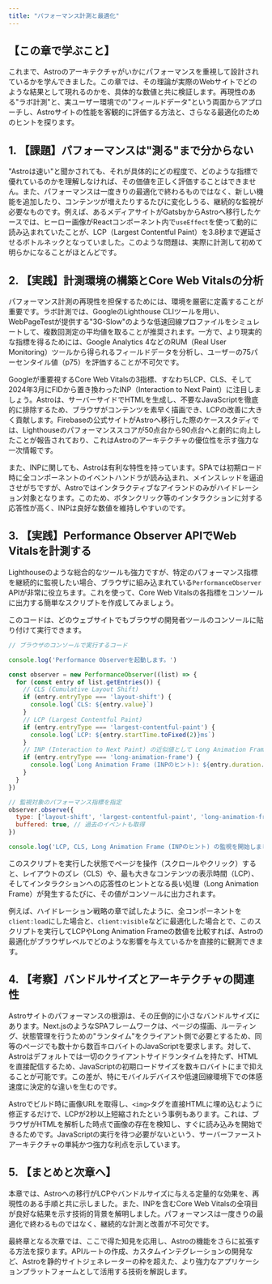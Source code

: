 ```yaml
---
title: "パフォーマンス計測と最適化"
---
```


## 【この章で学ぶこと】

これまで、Astroのアーキテクチャがいかにパフォーマンスを重視して設計されているかを学んできました。この章では、その理論が実際のWebサイトでどのような結果として現れるのかを、具体的な数値と共に検証します。再現性のある"ラボ計測"と、実ユーザー環境での"フィールドデータ"という両面からアプローチし、Astroサイトの性能を客観的に評価する方法と、さらなる最適化のためのヒントを探ります。

## 1. 【課題】パフォーマンスは"測る"まで分からない

"Astroは速い"と聞かされても、それが具体的にどの程度で、どのような指標で優れているのかを理解しなければ、その価値を正しく評価することはできません。また、パフォーマンスは一度きりの最適化で終わるものではなく、新しい機能を追加したり、コンテンツが増えたりするたびに変化しうる、継続的な監視が必要なものです。例えば、あるメディアサイトがGatsbyからAstroへ移行したケースでは、ヒーロー画像がReactコンポーネント内で`useEffect`を使って動的に読み込まれていたことが、LCP（Largest Contentful Paint）を3.8秒まで遅延させるボトルネックとなっていました。このような問題は、実際に計測して初めて明らかになることがほとんどです。

## 2. 【実践】計測環境の構築とCore Web Vitalsの分析

パフォーマンス計測の再現性を担保するためには、環境を厳密に定義することが重要です。ラボ計測では、GoogleのLighthouse CLIツールを用い、WebPageTestが提供する"3G-Slow"のような低速回線プロファイルをシミュレートして、複数回測定の平均値を取ることが推奨されます。一方で、より現実的な指標を得るためには、Google Analytics 4などのRUM（Real User Monitoring）ツールから得られるフィールドデータを分析し、ユーザーの75パーセンタイル値（p75）を評価することが不可欠です。

Googleが重要視するCore Web Vitalsの3指標、すなわちLCP、CLS、そして2024年3月にFIDから置き換わったINP（Interaction to Next Paint）に注目しましょう。Astroは、サーバーサイドでHTMLを生成し、不要なJavaScriptを徹底的に排除するため、ブラウザがコンテンツを素早く描画でき、LCPの改善に大きく貢献します。Firebaseの公式サイトがAstroへ移行した際のケーススタディでは、Lighthouseのパフォーマンススコアが50点台から90点台へと劇的に向上したことが報告されており、これはAstroのアーキテクチャの優位性を示す強力な一次情報です。

また、INPに関しても、Astroは有利な特性を持っています。SPAでは初期ロード時に全コンポーネントのイベントハンドラが読み込まれ、メインスレッドを逼迫させがちですが、Astroではインタラクティブなアイランドのみがハイドレーション対象となります。このため、ボタンクリック等のインタラクションに対する応答性が高く、INPは良好な数値を維持しやすいのです。

## 3. 【実践】Performance Observer APIでWeb Vitalsを計測する

Lighthouseのような総合的なツールも強力ですが、特定のパフォーマンス指標を継続的に監視したい場合、ブラウザに組み込まれている`PerformanceObserver` APIが非常に役立ちます。これを使って、Core Web Vitalsの各指標をコンソールに出力する簡単なスクリプトを作成してみましょう。

このコードは、どのウェブサイトでもブラウザの開発者ツールのコンソールに貼り付けて実行できます。

```javascript
// ブラウザのコンソールで実行するコード

console.log('Performance Observerを起動します。')

const observer = new PerformanceObserver((list) => {
  for (const entry of list.getEntries()) {
    // CLS (Cumulative Layout Shift)
    if (entry.entryType === 'layout-shift') {
      console.log(`CLS: ${entry.value}`)
    }
    // LCP (Largest Contentful Paint)
    if (entry.entryType === 'largest-contentful-paint') {
      console.log(`LCP: ${entry.startTime.toFixed(2)}ms`)
    }
    // INP (Interaction to Next Paint) の近似値として Long Animation Frames を監視
    if (entry.entryType === 'long-animation-frame') {
      console.log(`Long Animation Frame (INPのヒント): ${entry.duration.toFixed(2)}ms`)
    }
  }
})

// 監視対象のパフォーマンス指標を指定
observer.observe({
  type: ['layout-shift', 'largest-contentful-paint', 'long-animation-frame'],
  buffered: true, // 過去のイベントも取得
})

console.log('LCP, CLS, Long Animation Frame (INPのヒント) の監視を開始しました。')
```

このスクリプトを実行した状態でページを操作（スクロールやクリック）すると、レイアウトのズレ（CLS）や、最も大きなコンテンツの表示時間（LCP）、そしてインタラクションへの応答性のヒントとなる長い処理（Long Animation Frame）が発生するたびに、その値がコンソールに出力されます。

例えば、ハイドレーション戦略の章で試したように、全コンポーネントを`client:load`にした場合と、`client:visible`などに最適化した場合とで、このスクリプトを実行してLCPやLong Animation Frameの数値を比較すれば、Astroの最適化がブラウザレベルでどのような影響を与えているかを直接的に観測できます。

## 4. 【考察】バンドルサイズとアーキテクチャの関連性

Astroサイトのパフォーマンスの根源は、その圧倒的に小さなバンドルサイズにあります。Next.jsのようなSPAフレームワークは、ページの描画、ルーティング、状態管理を行うための"ランタイム"をクライアント側で必要とするため、同等のページでも数十から数百キロバイトのJavaScriptを要求します。対して、Astroはデフォルトでは一切のクライアントサイドランタイムを持たず、HTMLを直接配信するため、JavaScriptの初期ロードサイズを数キロバイトにまで抑えることが可能です。この差が、特にモバイルデバイスや低速回線環境下での体感速度に決定的な違いを生むのです。

Astroでビルド時に画像URLを取得し、`<img>`タグを直接HTMLに埋め込むように修正するだけで、LCPが2秒以上短縮されたという事例もあります。これは、ブラウザがHTMLを解析した時点で画像の存在を検知し、すぐに読み込みを開始できるためです。JavaScriptの実行を待つ必要がないという、サーバーファーストアーキテクチャの単純かつ強力な利点を示しています。

## 5. 【まとめと次章へ】

本章では、Astroへの移行がLCPやバンドルサイズに与える定量的な効果を、再現性のある手順と共に示しました。また、INPを含むCore Web Vitalsの全項目が良好な結果を示す技術的背景を解明しました。パフォーマンスは一度きりの最適化で終わるものではなく、継続的な計測と改善が不可欠です。

最終章となる次章では、ここで得た知見を応用し、Astroの機能をさらに拡張する方法を探ります。APIルートの作成、カスタムインテグレーションの開発など、Astroを静的サイトジェネレーターの枠を超えた、より強力なアプリケーションプラットフォームとして活用する技術を解説します。
